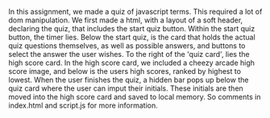 In this assignment, we made a quiz of javascript terms.
This required a lot of dom manipulation.
We first made a html, with a layout of a soft header, declaring the quiz, that includes the start quiz button.
Within the start quiz button, the timer lies.
Below the start quiz, is the card that holds the actual quiz questions themselves, as well as possible answers, and buttons to select the answer the user wishes.
To the right of the 'quiz card', lies the high score card.
In the high score card, we included a cheezy arcade high score image, and below is the users high scores, ranked by highest to lowest.
When the user finishes the quiz, a hidden bar pops up below the quiz card where the user can imput their initials.
These initials are then moved into the high score card and saved to local memory.
So comments in index.html and script.js for more information.
